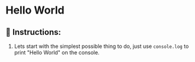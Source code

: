 # Hello World 
 
## 📝 Instructions:

1. Lets start with the simplest possible thing to do, just use `console.log` to print "Hello World" on the console.